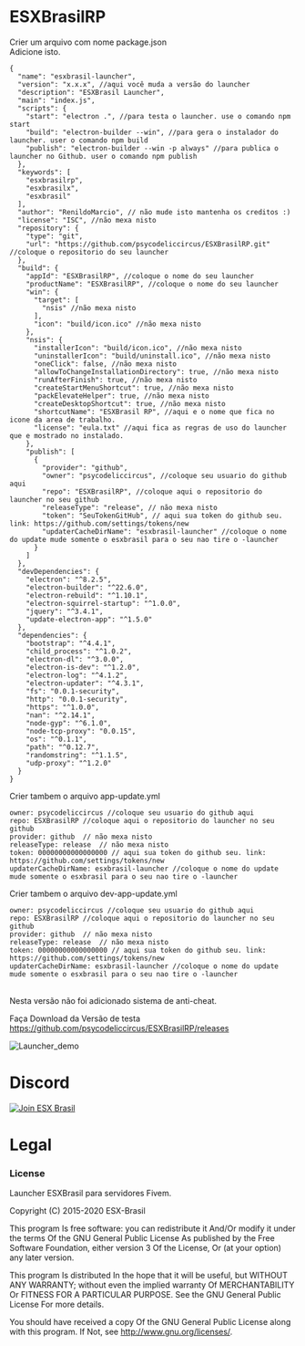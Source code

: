 # ESXBrasilRP

Crier um arquivo com nome package.json<br>
Adicione isto.<br>

```
{
  "name": "esxbrasil-launcher",
  "version": "x.x.x", //aqui você muda a versão do launcher
  "description": "ESXBrasil Launcher",
  "main": "index.js",
  "scripts": {
    "start": "electron .", //para testa o launcher. use o comando npm start
    "build": "electron-builder --win", //para gera o instalador do launcher. user o comando npm build
    "publish": "electron-builder --win -p always" //para publica o launcher no Github. user o comando npm publish
  },
  "keywords": [
    "esxbrasilrp",
    "esxbrasilx",
    "esxbrasil"
  ],
  "author": "RenildoMarcio", // não mude isto mantenha os creditos :)
  "license": "ISC", //não mexa nisto
  "repository": {
    "type": "git",
    "url": "https://github.com/psycodeliccircus/ESXBrasilRP.git"  //coloque o repositorio do seu launcher
  },
  "build": {
    "appId": "ESXBrasilRP", //coloque o nome do seu launcher
    "productName": "ESXBrasilRP", //coloque o nome do seu launcher
    "win": {
      "target": [
        "nsis" //não mexa nisto
      ],
      "icon": "build/icon.ico" //não mexa nisto
    },
    "nsis": {
      "installerIcon": "build/icon.ico", //não mexa nisto
      "uninstallerIcon": "build/uninstall.ico", //não mexa nisto
      "oneClick": false, //não mexa nisto
      "allowToChangeInstallationDirectory": true, //não mexa nisto
      "runAfterFinish": true, //não mexa nisto
      "createStartMenuShortcut": true, //não mexa nisto
      "packElevateHelper": true, //não mexa nisto
      "createDesktopShortcut": true, //não mexa nisto
      "shortcutName": "ESXBrasil RP", //aqui e o nome que fica no icone da area de trabalho.
      "license": "eula.txt" //aqui fica as regras de uso do launcher que e mostrado no instalado.
    },
    "publish": [
      {
        "provider": "github",
        "owner": "psycodeliccircus", //coloque seu usuario do github aqui
        "repo": "ESXBrasilRP", //coloque aqui o repositorio do launcher no seu github
        "releaseType": "release", // não mexa nisto
        "token": "SeuTokenGitHub", // aqui sua token do github seu. link: https://github.com/settings/tokens/new
        "updaterCacheDirName": "esxbrasil-launcher" //coloque o nome do update mude somente o esxbrasil para o seu nao tire o -launcher
      }
    ]
  },
  "devDependencies": {
    "electron": "^8.2.5",
    "electron-builder": "^22.6.0",
    "electron-rebuild": "^1.10.1",
    "electron-squirrel-startup": "^1.0.0",
    "jquery": "^3.4.1",
    "update-electron-app": "^1.5.0"
  },
  "dependencies": {
    "bootstrap": "^4.4.1",
    "child_process": "^1.0.2",
    "electron-dl": "^3.0.0",
    "electron-is-dev": "^1.2.0",
    "electron-log": "^4.1.2",
    "electron-updater": "^4.3.1",
    "fs": "0.0.1-security",
    "http": "0.0.1-security",
    "https": "^1.0.0",
    "nan": "^2.14.1",
    "node-gyp": "^6.1.0",
    "node-tcp-proxy": "0.0.15",
    "os": "^0.1.1",
    "path": "^0.12.7",
    "randomstring": "^1.1.5",
    "udp-proxy": "^1.2.0"
  }
}
```
Crier tambem o arquivo app-update.yml
```
owner: psycodeliccircus //coloque seu usuario do github aqui
repo: ESXBrasilRP //coloque aqui o repositorio do launcher no seu github
provider: github  // não mexa nisto
releaseType: release  // não mexa nisto
token: 00000000000000000 // aqui sua token do github seu. link: https://github.com/settings/tokens/new
updaterCacheDirName: esxbrasil-launcher //coloque o nome do update mude somente o esxbrasil para o seu nao tire o -launcher
```
Crier tambem o arquivo dev-app-update.yml
```
owner: psycodeliccircus //coloque seu usuario do github aqui
repo: ESXBrasilRP //coloque aqui o repositorio do launcher no seu github
provider: github  // não mexa nisto
releaseType: release  // não mexa nisto
token: 00000000000000000 // aqui sua token do github seu. link: https://github.com/settings/tokens/new
updaterCacheDirName: esxbrasil-launcher //coloque o nome do update mude somente o esxbrasil para o seu nao tire o -launcher
```
<br>
Nesta versão não foi adicionado sistema de anti-cheat.<br>

Faça Download da Versão de testa<br>
https://github.com/psycodeliccircus/ESXBrasilRP/releases


![Launcher_demo](https://github.com/psycodeliccircus/ESXBrasilRP/blob/master/demos/launcher_alpha.gif?raw=true)

# Discord

[![Join ESX Brasil](https://discordapp.com/api/guilds/693468263161659402/embed.png?style=banner2)](https://discord.gg/ZGXTsdN)

# Legal
### License
Launcher ESXBrasil para servidores Fivem.

Copyright (C) 2015-2020 ESX-Brasil

This program Is free software: you can redistribute it And/Or modify it under the terms Of the GNU General Public License As published by the Free Software Foundation, either version 3 Of the License, Or (at your option) any later version.

This program Is distributed In the hope that it will be useful, but WITHOUT ANY WARRANTY; without even the implied warranty Of MERCHANTABILITY Or FITNESS FOR A PARTICULAR PURPOSE. See the GNU General Public License For more details.

You should have received a copy Of the GNU General Public License along with this program. If Not, see http://www.gnu.org/licenses/.